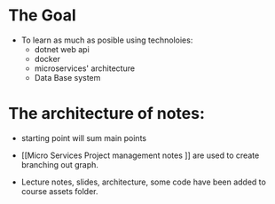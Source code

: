 # The Goal
- To learn as much as posible using technoloies:
	- dotnet web api
	- docker
	- microservices' architecture 
	- Data Base system
# The architecture of notes:
- starting point will sum main points
- [[Micro Services Project management notes ]] are used to create branching out graph.

- Lecture notes, slides, architecture, some code have been added to course assets folder.

